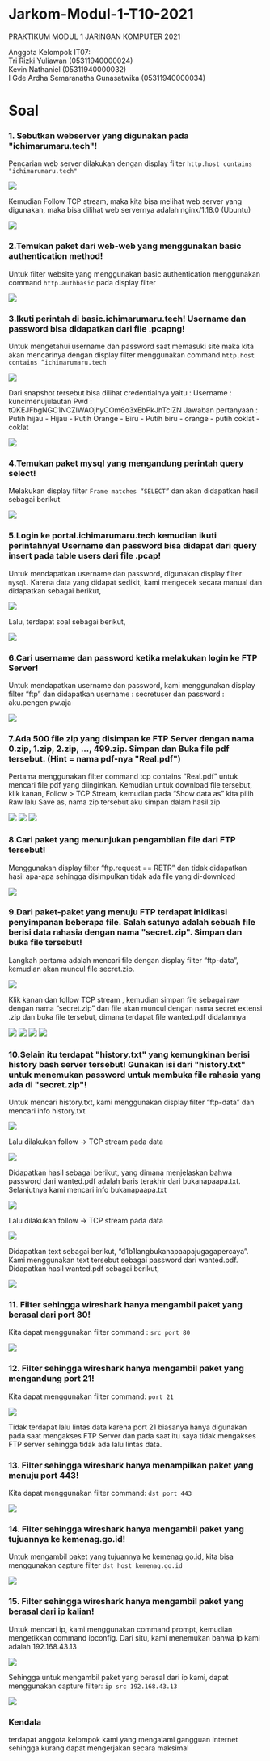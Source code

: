 # Jarkom-Modul-1-T10-2021

PRAKTIKUM MODUL 1 JARINGAN KOMPUTER 2021

Anggota Kelompok IT07:<br>
Tri Rizki Yuliawan (05311940000024) <br>
Kevin Nathaniel (05311940000032) <br>
I Gde Ardha Semaranatha Gunasatwika (05311940000034) <br>

# Soal <a name="Soal"></a>

### 1. Sebutkan webserver yang digunakan pada "ichimarumaru.tech"!

Pencarian web server dilakukan dengan display filter `http.host contains "ichimarumaru.tech"`

<img src="screenshot/1.1.png">

Kemudian Follow TCP stream, maka kita bisa melihat web server yang digunakan, maka bisa dilihat web servernya adalah nginx/1.18.0 (Ubuntu)

<img src="screenshot/1.2.png">

### 2.Temukan paket dari web-web yang menggunakan basic authentication method!

Untuk filter website yang menggunakan basic authentication menggunakan command `http.authbasic` pada display filter

<img src="screenshot/2.1.png">

### 3.Ikuti perintah di basic.ichimarumaru.tech! Username dan password bisa didapatkan dari file .pcapng!

Untuk mengetahui username dan password saat memasuki site maka kita akan mencarinya dengan display filter menggunakan command `http.host contains “ichimarumaru.tech`

<img src="screenshot/3.1.png">

Dari snapshot tersebut bisa dilihat credentialnya yaitu :
Username : kuncimenujulautan
Pwd : tQKEJFbgNGC1NCZlWAOjhyCOm6o3xEbPkJhTciZN
Jawaban pertanyaan : Putih hijau - Hijau - Putih Orange - Biru - Putih biru - orange - putih coklat - coklat

<img src="screenshot/3.2.png">

### 4.Temukan paket mysql yang mengandung perintah query select!

Melakukan display filter `Frame matches “SELECT”` dan akan didapatkan hasil sebagai berikut

<img src="screenshot/4.1.png">

### 5.Login ke portal.ichimarumaru.tech kemudian ikuti perintahnya! Username dan password bisa didapat dari query insert pada table users dari file .pcap!

Untuk mendapatkan username dan password, digunakan display filter `mysql`. Karena data yang didapat sedikit, kami mengecek secara manual dan didapatkan sebagai berikut,

<img src="screenshot/5.1.png">

Lalu, terdapat soal sebagai berikut,

<img src="screenshot/5.2.png">

### 6.Cari username dan password ketika melakukan login ke FTP Server!

Untuk mendapatkan username dan password, kami menggunakan display filter “ftp” dan didapatkan username : secretuser dan password :  aku.pengen.pw.aja

<img src="screenshot/6.1.png">

### 7.Ada 500 file zip yang disimpan ke FTP Server dengan nama 0.zip, 1.zip, 2.zip, ..., 499.zip. Simpan dan Buka file pdf tersebut. (Hint = nama pdf-nya "Real.pdf")

Pertama menggunakan filter command tcp contains “Real.pdf” untuk mencari file pdf yang diinginkan. Kemudian untuk download file tersebut, klik kanan, Follow > TCP Stream, kemudian pada “Show data as” kita pilih Raw lalu Save as, nama zip tersebut aku simpan dalam hasil.zip

<img src="screenshot/7.1.png">
<img src="screenshot/7.2.png">
<img src="screenshot/7.3.png">

### 8.Cari paket yang menunjukan pengambilan file dari FTP tersebut!

Menggunakan display filter “ftp.request == RETR” dan tidak didapatkan hasil apa-apa sehingga disimpulkan tidak ada file yang di-download

<img src="screenshot/8.1.png">

### 9.Dari paket-paket yang menuju FTP terdapat inidikasi penyimpanan beberapa file. Salah satunya adalah sebuah file berisi data rahasia dengan nama "secret.zip". Simpan dan buka file tersebut!

Langkah pertama adalah mencari file dengan display filter “ftp-data”, kemudian akan muncul file secret.zip. 

<img src="screenshot/9.1.png">

Klik kanan dan follow TCP stream , kemudian simpan file sebagai raw dengan nama “secret.zip” dan file akan muncul dengan nama secret extensi .zip dan buka file tersebut, dimana terdapat file wanted.pdf didalamnya

<img src="screenshot/9.2.png">
<img src="screenshot/9.3.png">
<img src="screenshot/9.4.png">
<img src="screenshot/9.5.png">

### 10.Selain itu terdapat "history.txt" yang kemungkinan berisi history bash server tersebut! Gunakan isi dari "history.txt" untuk menemukan password untuk membuka file rahasia yang ada di "secret.zip"!

Untuk mencari history.txt, kami menggunakan display filter “ftp-data” dan mencari info history.txt

<img src="screenshot/10.1.png">

Lalu dilakukan follow -> TCP stream pada data

<img src="screenshot/10.2.png">

Didapatkan hasil sebagai berikut, yang dimana menjelaskan bahwa password dari wanted.pdf adalah baris terakhir dari bukanapaapa.txt. Selanjutnya kami mencari info bukanapaapa.txt

<img src="screenshot/10.3.png">

Lalu dilakukan follow -> TCP stream pada data

<img src="screenshot/10.4.png">

Didapatkan text sebagai berikut, “d1b1langbukanapaapajugagapercaya”. Kami menggunakan text tersebut sebagai password dari wanted.pdf. Didapatkan hasil wanted.pdf sebagai berikut,

<img src="screenshot/10.5.png">

### 11. Filter sehingga wireshark hanya mengambil paket yang berasal dari port 80!

Kita dapat menggunakan filter command : `src port 80`

<img src="screenshot/11.1.png">

### 12. Filter sehingga wireshark hanya mengambil paket yang mengandung port 21!

Kita dapat menggunakan filter command: `port 21`

<img src="screenshot/12.1.png">

Tidak terdapat lalu lintas data karena port 21 biasanya hanya digunakan pada saat mengakses FTP Server dan pada saat itu saya tidak mengakses FTP server sehingga tidak ada lalu lintas data.

### 13. Filter sehingga wireshark hanya menampilkan paket yang menuju port 443!

Kita dapat menggunakan filter command: `dst port 443`

<img src="screenshot/13.1.png">

### 14. Filter sehingga wireshark hanya mengambil paket yang tujuannya ke kemenag.go.id!

Untuk mengambil paket yang tujuannya ke kemenag.go.id, kita bisa menggunakan capture filter `dst host kemenag.go.id`

<img src="screenshot/14.1.png">

### 15. Filter sehingga wireshark hanya mengambil paket yang berasal dari ip kalian!

Untuk mencari ip, kami menggunakan command prompt, kemudian mengetikkan command ipconfig. Dari situ, kami menemukan bahwa ip kami adalah 192.168.43.13

<img src="screenshot/15.1.png">

Sehingga untuk mengambil paket yang berasal dari ip kami, dapat menggunakan capture filter: `ip src 192.168.43.13`

<img src="screenshot/15.2.png">

### Kendala

terdapat anggota kelompok kami yang mengalami gangguan internet sehingga kurang dapat mengerjakan secara maksimal